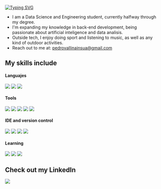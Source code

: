 [![Typing SVG](https://readme-typing-svg.herokuapp.com?font=Architects+Daughter&color=7AF79A&size=30&lines=Hey!+It's+Pedro-Vallina!;I'm+a+learning+data+scientist...;And+I'm+a+CRAZY+rugby+fan)](https://git.io/typing-svg)

- I am a Data Science and Engineering student, currently halfway through my degree.
- I'm expanding my knowledge in back-end development, being passionate about artificial inteligence and data analisis.
- Outside tech, I enjoy doing sport and listening to music, as well as any kind of outdoor activities.
- Reach out to me at: <a href="pedrovallinainsua@gmail.com">pedrovallinainsua@gmail.com</a>

## My skills include
<h4>Languajes</h4>
  <span>
  <img src=https://img.shields.io/badge/python-3670A0?style=for-the-badge&logo=python&logoColor=ffdd54>
  <img src=https://img.shields.io/badge/r-%23276DC3.svg?style=for-the-badge&logo=r&logoColor=white>
  <img src=https://img.shields.io/badge/mysql-4479A1.svg?style=for-the-badge&logo=mysql&logoColor=white>
  </span>

<h4>Tools</h4>
  <span>
  <img src=https://img.shields.io/badge/scikit--learn-%23F7931E.svg?style=for-the-badge&logo=scikit-learn&logoColor=white>
  <img src=https://img.shields.io/badge/numpy-%23013243.svg?style=for-the-badge&logo=numpy&logoColor=white>
  <img src=https://img.shields.io/badge/pandas-%23150458.svg?style=for-the-badge&logo=pandas&logoColor=white>
  <img src=https://img.shields.io/badge/Matplotlib-%23ffffff.svg?style=for-the-badge&logo=Matplotlib&logoColor=red>
  <img src=https://img.shields.io/badge/cuda-000000.svg?style=for-the-badge&logo=nVIDIA&logoColor=green>
  </span>

<h4>IDE and version control</h4>
  <span>
  <img src=https://img.shields.io/badge/Visual%20Studio%20Code-0078d7.svg?style=for-the-badge&logo=visual-studio-code&logoColor=white>
  <img src=https://img.shields.io/badge/RStudio-4285F4?style=for-the-badge&logo=rstudio&logoColor=white>
  <img src=https://img.shields.io/badge/pycharm-143?style=for-the-badge&logo=pycharm&logoColor=black&color=black&labelColor=green>
  <img src=https://img.shields.io/badge/git-%23F05033.svg?style=for-the-badge&logo=git&logoColor=white>
  </span>

<h4>Learning</h4>
  <span>
  <img src=https://img.shields.io/badge/TensorFlow-%23FF6F00.svg?style=for-the-badge&logo=TensorFlow&logoColor=white>
  <img src=https://img.shields.io/badge/PyTorch-%23EE4C2C.svg?style=for-the-badge&logo=PyTorch&logoColor=white>
  <img src=https://img.shields.io/badge/AWS-%23FF9900.svg?style=for-the-badge&logo=amazon-aws&logoColor=white>
  </span>


## Check out my LinkedIn
<a href="https://www.linkedin.com/in/pedro-vallina-insua-60227129b/" target="_blank">
  <img src="https://img.shields.io/badge/linkedin-%230077B5.svg?style=for-the-badge&logo=linkedin&logoColor=white">
</a>
